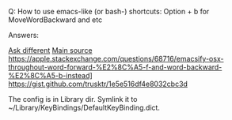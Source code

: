 Q: How to use emacs-like (or bash-) shortcuts: Option + b for MoveWordBackward and etc

Answers:

[Ask different](https://apple.stackexchange.com/questions/127023/how-do-i-know-what-to-put-in-defaultkeybinding-dict)
[Main source](https://github.com/ttscoff/KeyBindings)
<https://apple.stackexchange.com/questions/68716/emacsify-osx-throughout-word-forward-%E2%8C%A5-f-and-word-backward-%E2%8C%A5-b-instead]>
<https://gist.github.com/trusktr/1e5e516df4e8032cbc3d>

The config is in Library dir. Symlink it to ~/Library/KeyBindings/DefaultKeyBinding.dict.

